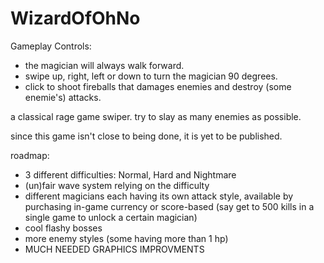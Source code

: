 # WizardOfOhNo

Gameplay Controls:
* the magician will always walk forward.
* swipe up, right, left or down to turn the magician 90 degrees.
* click to shoot fireballs that damages enemies and destroy (some enemie's) attacks.


a classical rage game swiper. try to slay as many enemies as possible.

since this game isn't close to being done, it is yet to be published.


roadmap:
- 3 different difficulties: Normal, Hard and Nightmare
- (un)fair wave system relying on the difficulty 
- different magicians each having its own attack style, available by purchasing in-game currency or score-based (say get to 500 kills in a single game to unlock a certain magician)
- cool flashy bosses
- more enemy styles (some having more than 1 hp)
- MUCH NEEDED GRAPHICS IMPROVMENTS 
